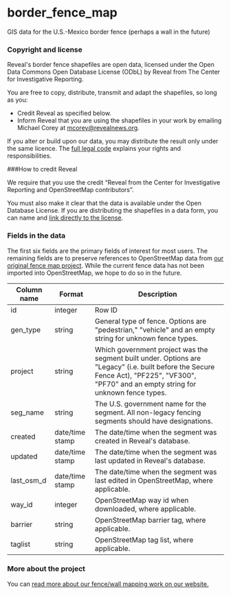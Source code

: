 # border_fence_map
GIS data for the U.S.-Mexico border fence (perhaps a wall in the future)

### Copyright and license
Reveal's border fence shapefiles are open data, licensed under the Open Data Commons Open Database License (ODbL) by Reveal from The Center for Investigative Reporting.

You are free to copy, distribute, transmit and adapt the shapefiles, so long as you:

- Credit Reveal as specified below.
- Inform Reveal that you are using the shapefiles in your work by emailing Michael Corey at mcorey@revealnews.org.

If you alter or build upon our data, you may distribute the result only under the same licence. The [full legal code](https://opendatacommons.org/licenses/odbl/1.0/) explains your rights and responsibilities.

###How to credit Reveal

We require that you use the credit “Reveal from the Center for Investigative Reporting and OpenStreetMap contributors”.

You must also make it clear that the data is available under the Open Database License. If you are distributing the shapefiles in a data form, you can name and [link directly to the license](https://opendatacommons.org/licenses/odbl/1.0/). 

### Fields in the data

The first six fields are the primary fields of interest for most users. The remaining fields are to preserve references to OpenStreetMap data from [our original fence map project](http://cironline.org/blog/post/surprising-tools-cir-used-map-us-mexico-border-fence-6255). While the current fence data has not been imported into OpenStreetMap, we hope to do so in the future.

|Column name|Format|Description|
|---|---|---|
|id|integer|Row ID|
|gen_type|string|General type of fence. Options are "pedestrian," "vehicle" and an empty string for unknown fence types.|
|project|string|Which government project was the segment built under. Options are "Legacy" (i.e. built before the Secure Fence Act), "PF225", "VF300", "PF70" and an empty string for unknown fence types.|
|seg_name|string|The U.S. government name for the segment. All non-legacy fencing segments should have designations.|
|created|date/time stamp|The date/time when the segment was created in Reveal's database.|
|updated|date/time stamp|The date/time when the segment was last updated in Reveal's database.|
|last_osm_d|date/time stamp|The date/time when the segment was last edited in OpenStreetMap, where applicable.|
|way_id|integer|OpenStreetMap way id when downloaded, where applicable.|
|barrier|string|OpenStreetMap barrier tag, where applicable.|
|taglist|string|OpenStreetMap tag list, where applicable.|

### More about the project
You can [read more about our fence/wall mapping work on our website.](https://www.revealnews.org/article/the-wall-building-a-continuous-u-s-mexico-barrier-would-be-a-tall-order/)
